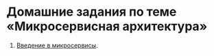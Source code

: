 # Домашние задания по теме «Микросервисная архитектура»

1. [Введение в микросервисы](./01-intro/README.md).

